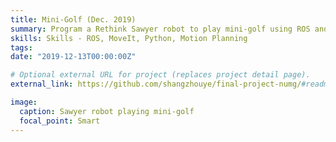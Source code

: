 ```yaml
---
title: Mini-Golf (Dec. 2019)
summary: Program a Rethink Sawyer robot to play mini-golf using ROS and MoveIt. 
skills: Skills - ROS, MoveIt, Python, Motion Planning
tags:
date: "2019-12-13T00:00:00Z"

# Optional external URL for project (replaces project detail page).
external_link: https://github.com/shangzhouye/final-project-numg/#readme

image:
  caption: Sawyer robot playing mini-golf
  focal_point: Smart
---
```

